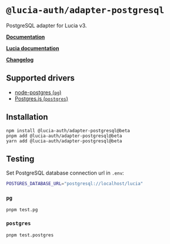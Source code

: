 # `@lucia-auth/adapter-postgresql`

PostgreSQL adapter for Lucia v3.

**[Documentation](https://lucia-auth.com/reference#lucia-authadapter-postgresql)**

**[Lucia documentation](https://v3.lucia-auth.com)**

**[Changelog](https://github.com/pilcrowOnPaper/lucia/blob/main/packages/adapter-postgresql/CHANGELOG.md)**

## Supported drivers

- [node-postgres (`pg`)](https://github.com/brianc/node-postgres)
- [Postgres.js (`postgres`)](https://github.com/porsager/postgres)

## Installation

```
npm install @lucia-auth/adapter-postgresql@beta
pnpm add @lucia-auth/adapter-postgresql@beta
yarn add @lucia-auth/adapter-postgresql@beta
```

## Testing

Set PostgreSQL database connection url in `.env`:

```bash
POSTGRES_DATABASE_URL="postgresql://localhost/lucia"
```

### `pg`

```
pnpm test.pg
```

### `postgres`

```
pnpm test.postgres
```
